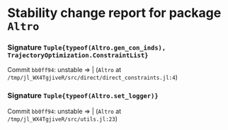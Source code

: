 # Stability change report for package `Altro`

### Signature `Tuple{typeof(Altro.gen_con_inds), TrajectoryOptimization.ConstraintList}`

Commit `bb0ff94`: unstable => | (`Altro` at `/tmp/jl_WX4TgjiveR/src/direct/direct_constraints.jl:4`)  

### Signature `Tuple{typeof(Altro.set_logger)}`

Commit `bb0ff94`: unstable => | (`Altro` at `/tmp/jl_WX4TgjiveR/src/utils.jl:23`)  

